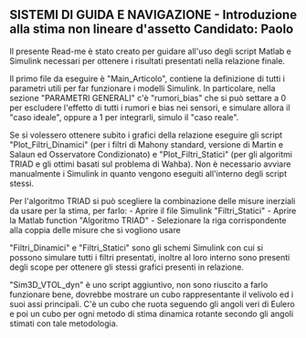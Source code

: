 SISTEMI DI GUIDA E NAVIGAZIONE - Introduzione alla stima non lineare d'assetto
Candidato: Paolo 
-------------------------------------------------------------------------------------------------------------------------------
Il presente Read-me è stato creato per guidare all'uso degli script Matlab e Simulink necessari per ottenere i risultati 
presentati nella relazione finale.

Il primo file da eseguire è "Main_Articolo", contiene la definizione di tutti i parametri utili per far funzionare i modelli
	Simulink. In particolare, nella sezione "PARAMETRI GENERALI" c'è "rumori_bias" che si può settare a 0 per escludere 
	l'effetto di tutti i rumori e bias nei sensori, e simulare allora il "caso ideale", oppure a 1 per integrarli, 
	simulo il "caso reale".

Se si volessero ottenere subito i grafici della relazione eseguire gli script "Plot_Filtri_Dinamici" (per i filtri di Mahony
	standard, versione di Martin e Salaun ed Osservatore Condizionato) e "Plot_Filtri_Statici" (per gli algoritmi TRIAD e
	gli ottimi basati sul problema di Wahba). Non è necessario avviare manualmente i Simulink in quanto vengono eseguiti
	all'interno degli script stessi. 

Per l'algoritmo TRIAD si può scegliere la combinazione delle misure inerziali da usare per la stima, per farlo:
	- Aprire il file Simulink "Filtri_Statici"
	- Aprire la Matlab function "Algoritmo TRIAD"
	- Selezionare la riga corrispondente alla coppia delle misure che si vogliono usare

"Filtri_Dinamici" e "Filtri_Statici" sono gli schemi Simulink con cui si possono simulare tutti i filtri presentati, inoltre
	al loro interno sono presenti degli scope per ottenere gli stessi grafici presenti in relazione.

"Sim3D_VTOL_dyn" è uno script aggiuntivo, non sono riuscito a farlo funzionare bene, dovrebbe mostrare un cubo rappresentante il velivolo 
	ed i suoi assi principali. C'è un cubo che ruota seguendo gli angoli veri di Eulero e poi un cubo per ogni metodo di stima
	dinamica rotante secondo gli angoli stimati con tale metodologia.
